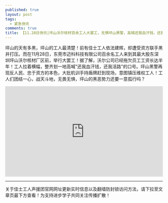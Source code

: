 ```yaml
---
published: true
layout: post
tags: 
  - 紧急快讯
comments: true
title: 【11.28日快讯|坪山沃尔核材百余工人大罢工，无惧坪山黑警，高喊还我血汗钱，还我活路！】
---
```


坪山的天有多黑，坪山的工人最清楚！前有佳士工人依法建辉，却遭受资方联手黑井打压。而在11月28日，东莞市迈科科技有限公司百余名工人来到其最大股东深圳坪山沃尔核材厂区前，举行大罢工！据了解，沃尔公司已经拖欠员工工资长达半年！工人拉着横幅，整齐划一地高喊"还我血汗钱，还我活路"的口号。坪山黑警再现反人民、忠于资方的本色，大批机训手持盾牌赶到现场，意图镇压维权工人！工人们团结一心，战天斗地，无畏无惧，坪山的黑恶势力还要一意孤行吗？

<div style="width: 100%; height: 0px; position: relative; padding-bottom: 57.508%;"><iframe src="https://streamable.com/s/ms78p/zdkhxd" frameborder="0" width="100%" height="100%" allowfullscreen style="width: 100%; height: 100%; position: absolute;"></iframe></div>

---
关于佳士工人声援团官网网址更新实时信息以及翻墙防封锁访问方法，请下拉至文章页最下方查看！为支持进步学子共同关注传播扩散！
